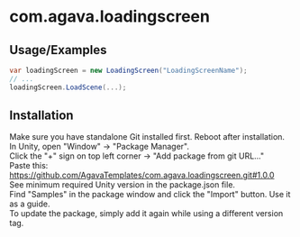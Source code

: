 # com.agava.loadingscreen  

## Usage/Examples  
```c#
var loadingScreen = new LoadingScreen("LoadingScreenName");
// ...
loadingScreen.LoadScene(...);
```

## Installation

Make sure you have standalone Git installed first. Reboot after installation.  
In Unity, open "Window" -> "Package Manager".  
Click the "+" sign on top left corner -> "Add package from git URL..."  
Paste this: https://github.com/AgavaTemplates/com.agava.loadingscreen.git#1.0.0  
See minimum required Unity version in the package.json file.  
Find "Samples" in the package window and click the "Import" button. Use it as a guide.  
To update the package, simply add it again while using a different version tag.

